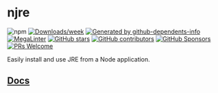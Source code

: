 # njre

![npm](https://img.shields.io/npm/v/njre.svg)
[![Downloads/week](https://img.shields.io/npm/dw/njre.svg)](https://npmjs.org/package/njre)<!-- gh-dependents-info-used-by-start -->
[![Generated by github-dependents-info](https://img.shields.io/static/v1?label=Used%20by&message=535&color=informational&logo=slickpic)](https://github.com/nvuillam/njre/blob/main/docs/github-dependents-info.md)<!-- gh-dependents-info-used-by-end -->
[![MegaLinter](https://github.com/nvuillam/njre/workflows/MegaLinter/badge.svg?branch=master)](https://github.com/nvuillam/njre/actions?query=workflow%3AMegaLinter+branch%3Amain)
[![GitHub stars](https://img.shields.io/github/stars/nvuillam/njre?cacheSeconds=3600)](https://github.com/nvuillam/njre/stargazers/)
[![GitHub contributors](https://img.shields.io/github/contributors/nvuillam/njre.svg)](https://github.com/nvuillam/njre/graphs/contributors/)
[![GitHub Sponsors](https://img.shields.io/github/sponsors/nvuillam)](https://github.com/sponsors/nvuillam)
[![PRs Welcome](https://img.shields.io/badge/PRs-welcome-brightgreen.svg?style=flat-square)](http://makeapullrequest.com)

Easily install and use JRE from a Node application.

## [Docs](DOCS.md)
